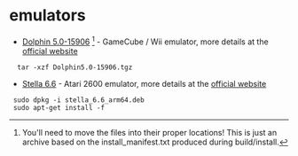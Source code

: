 # emulators
* [Dolphin 5.0-15906](https://github.com/dolphin-emu/dolphin) [^1] - GameCube / Wii emulator, more details at the [official website](https://dolphin-emu.org/) 
```
  tar -xzf Dolphin5.0-15906.tgz
```
* [Stella 6.6](https://github.com/stella-emu/stella) - Atari 2600 emulator, more details at the [official website](https://stella-emu.github.io/)
```
 sudo dpkg -i stella_6.6_arm64.deb
 sudo apt-get install -f
```
[^1]: You'll need to move the files into their proper locations! This is just an archive based on the install_manifest.txt produced during build/install.
